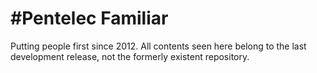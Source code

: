 #Pentelec Familiar
========================

Putting people first since 2012. All contents seen here belong to the last development release, not the formerly existent repository. 